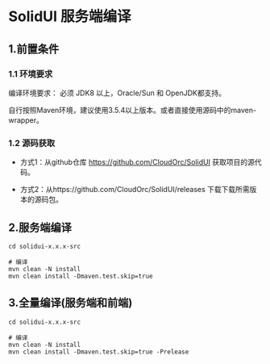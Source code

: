 # SolidUI 服务端编译

## 1.前置条件

### 1.1 环境要求

编译环境要求： 必须 JDK8 以上，Oracle/Sun 和 OpenJDK都支持。

自行按照Maven环境，建议使用3.5.4以上版本。或者直接使用源码中的maven-wrapper。

### 1.2 源码获取

* 方式1：从github仓库 https://github.com/CloudOrc/SolidUI 获取项目的源代码。

* 方式2：从https://github.com/CloudOrc/SolidUI/releases 下载下载所需版本的源码包。

## 2.服务端编译

```
cd solidui-x.x.x-src

# 编译
mvn clean -N install 
mvn clean install -Dmaven.test.skip=true

```

## 3.全量编译(服务端和前端)

```
cd solidui-x.x.x-src

# 编译
mvn clean -N install 
mvn clean install -Dmaven.test.skip=true -Prelease

```

